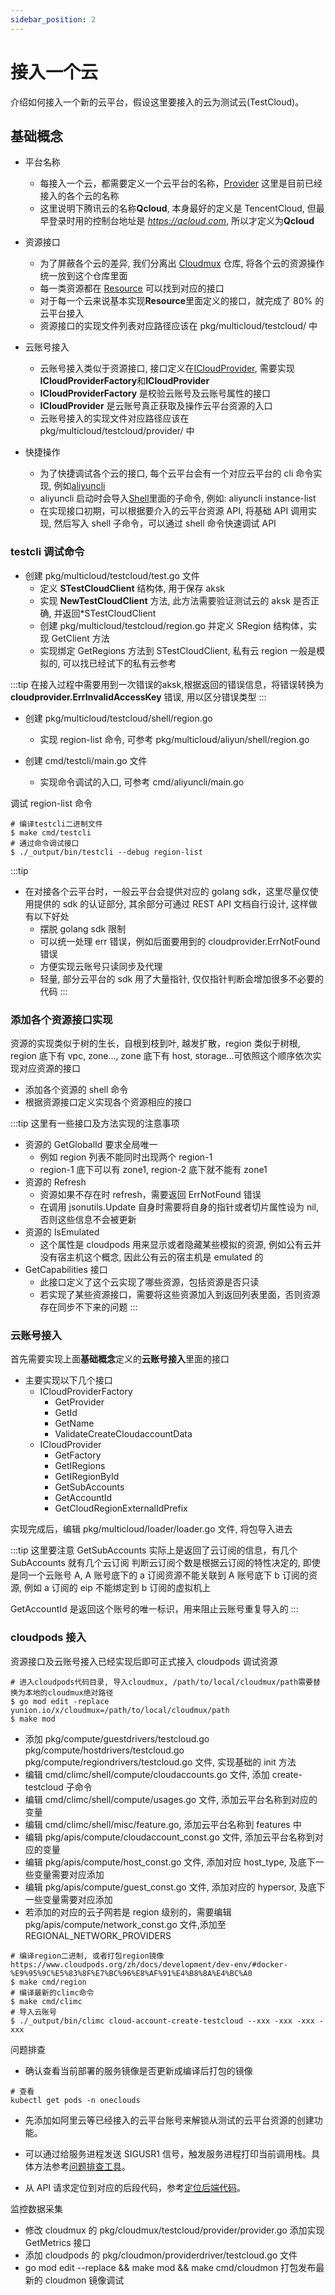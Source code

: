 ```yaml
---
sidebar_position: 2
---
```


# 接入一个云

介绍如何接入一个新的云平台，假设这里要接入的云为测试云(TestCloud)。

## 基础概念

- 平台名称
  - 每接入一个云，都需要定义一个云平台的名称，[Provider](https://github.com/yunionio/cloudmux/blob/master/pkg/apis/compute/cloudaccount_const.go) 这里是目前已经接入的各个云的名称
  - 这里说明下腾讯云的名称**Qcloud**, 本身最好的定义是 TencentCloud, 但最早登录时用的控制台地址是 *https://qcloud.com*, 所以才定义为**Qcloud**

- 资源接口
  - 为了屏蔽各个云的差异, 我们分离出 [Cloudmux](https://github.com/yunionio/cloudmux) 仓库, 将各个云的资源操作统一放到这个仓库里面
  - 每一类资源都在 [Resource](https://github.com/yunionio/cloudmux/blob/master/pkg/cloudprovider/resources.go) 可以找到对应的接口
  - 对于每一个云来说基本实现**Resource**里面定义的接口，就完成了 80% 的云平台接入
  - 资源接口的实现文件列表对应路径应该在 pkg/multicloud/testcloud/ 中
- 云账号接入
  - 云账号接入类似于资源接口, 接口定义在[ICloudProvider](https://github.com/yunionio/cloudmux/blob/master/pkg/cloudprovider/cloudprovider.go), 需要实现**ICloudProviderFactory**和**ICloudProvider**
  - **ICloudProviderFactory** 是校验云账号及云账号属性的接口
  - **ICloudProvider** 是云账号真正获取及操作云平台资源的入口
  - 云账号接入的实现文件对应路径应该在 pkg/multicloud/testcloud/provider/ 中
- 快捷操作
  - 为了快捷调试各个云的接口, 每个云平台会有一个对应云平台的 cli 命令实现, 例如[aliyuncli](https://github.com/yunionio/cloudmux/blob/master/cmd/aliyuncli/main.go)
  - aliyuncli 启动时会导入[Shell](https://github.com/yunionio/cloudmux/tree/master/pkg/multicloud/aliyun/shell)里面的子命令, 例如: aliyuncli instance-list
  - 在实现接口初期，可以根据要介入的云平台资源 API, 将基础 API 调用实现, 然后写入 shell 子命令，可以通过 shell 命令快速调试 API

### testcli 调试命令

- 创建 pkg/multicloud/testcloud/test.go 文件
  - 定义 **STestCloudClient** 结构体, 用于保存 aksk
  - 实现 **NewTestCloudClient** 方法, 此方法需要验证测试云的 aksk 是否正确, 并返回\*STestCloudClient
  - 创建 pkg/multicloud/testcloud/region.go 并定义 SRegion 结构体，实现 GetClient 方法
  - 实现绑定 GetRegions 方法到 STestCloudClient, 私有云 region 一般是模拟的, 可以找已经试下的私有云参考

:::tip
在接入过程中需要用到一次错误的aksk,根据返回的错误信息，将错误转换为 **cloudprovider.ErrInvalidAccessKey** 错误, 用以区分错误类型
:::

- 创建 pkg/multicloud/testcloud/shell/region.go
  - 实现 region-list 命令, 可参考 pkg/multicloud/aliyun/shell/region.go

- 创建 cmd/testcli/main.go 文件
  - 实现命令调试的入口, 可参考 cmd/aliyuncli/main.go

调试 region-list 命令

```shell
# 编译testcli二进制文件
$ make cmd/testcli 
# 通过命令调试接口
$ ./_output/bin/testcli --debug region-list
```

:::tip
- 在对接各个云平台时，一般云平台会提供对应的 golang sdk，这里尽量仅使用提供的 sdk 的认证部分, 其余部分可通过 REST API 文档自行设计, 这样做有以下好处
  - 摆脱 golang sdk 限制
  - 可以统一处理 err 错误，例如后面要用到的 cloudprovider.ErrNotFound 错误
  - 方便实现云账号只读同步及代理
  - 轻量, 部分云平台的 sdk 用了大量指针, 仅仅指针判断会增加很多不必要的代码
:::

### 添加各个资源接口实现

资源的实现类似于树的生长，自根到枝到叶, 越发扩散，region 类似于树根, region 底下有 vpc, zone..., zone 底下有 host, storage...可依照这个顺序依次实现对应资源的接口

- 添加各个资源的 shell 命令
- 根据资源接口定义实现各个资源相应的接口

:::tip
这里有一些接口及方法实现的注意事项

- 资源的 GetGlobalId 要求全局唯一
  - 例如 region 列表不能同时出现两个 region-1
  - region-1 底下可以有 zone1, region-2 底下就不能有 zone1
- 资源的 Refresh
  - 资源如果不存在时 refresh，需要返回 ErrNotFound 错误
  - 在调用 jsonutils.Update 自身时需要将自身的指针或者切片属性设为 nil, 否则这些信息不会被更新
- 资源的 IsEmulated
  - 这个属性是 cloudpods 用来显示或者隐藏某些模拟的资源, 例如公有云并没有宿主机这个概念, 因此公有云的宿主机是 emulated 的
- GetCapabilities 接口
  - 此接口定义了这个云实现了哪些资源，包括资源是否只读
  - 若实现了某些资源接口，需要将这些资源加入到返回列表里面，否则资源存在同步不下来的问题
:::

### 云账号接入

首先需要实现上面**基础概念**定义的**云账号接入**里面的接口

- 主要实现以下几个接口
  - ICloudProviderFactory
    - GetProvider
    - GetId
    - GetName
    - ValidateCreateCloudaccountData
  - ICloudProvider
    - GetFactory
    - GetIRegions
    - GetIRegionById
    - GetSubAccounts
    - GetAccountId
    - GetCloudRegionExternalIdPrefix

实现完成后，编辑 pkg/multicloud/loader/loader.go 文件, 将包导入进去

:::tip
这里要注意 GetSubAccounts 实际上是返回了云订阅的信息，有几个 SubAccounts 就有几个云订阅
判断云订阅个数是根据云订阅的特性决定的, 即使是同一个云账号 A, A 账号底下的 a 订阅资源不能关联到 A 账号底下 b 订阅的资源, 例如 a 订阅的 eip 不能绑定到 b 订阅的虚拟机上

GetAccountId 是返回这个账号的唯一标识，用来阻止云账号重复导入的
:::

### cloudpods 接入

资源接口及云账号接入已经实现后即可正式接入 cloudpods 调试资源

```shell
# 进入cloudpods代码目录, 导入cloudmux, /path/to/local/cloudmux/path需要替换为本地的cloudmux绝对路径
$ go mod edit -replace yunion.io/x/cloudmux=/path/to/local/cloudmux/path
$ make mod
```

- 添加 pkg/compute/guestdrivers/testcloud.go pkg/compute/hostdrivers/testcloud.go pkg/compute/regiondrivers/testcloud.go 文件, 实现基础的 init 方法
- 编辑 cmd/climc/shell/compute/cloudaccounts.go 文件, 添加 create-testcloud 子命令
- 编辑 cmd/climc/shell/compute/usages.go 文件, 添加云平台名称到对应的变量
- 编辑 cmd/climc/shell/misc/feature.go, 添加云平台名称到 features 中
- 编辑 pkg/apis/compute/cloudaccount\_const.go 文件, 添加云平台名称到对应的变量
- 编辑 pkg/apis/compute/host\_const.go 文件, 添加对应 host\_type, 及底下一些变量需要对应添加
- 编辑 pkg/apis/compute/guest\_const.go 文件, 添加对应的 hypersor, 及底下一些变量需要对应添加
- 若添加的对应的云子网若是 region 级别的，需要编辑 pkg/apis/compute/network\_const.go 文件,添加至 REGIONAL\_NETWORK\_PROVIDERS

```shell
# 编译region二进制, 或者打包region镜像 https://www.cloudpods.org/zh/docs/development/dev-env/#docker-%E9%95%9C%E5%83%8F%E7%BC%96%E8%AF%91%E4%B8%8A%E4%BC%A0
$ make cmd/region
# 编译最新的climc命令
$ make cmd/climc
# 导入云账号
$ ./_output/bin/climc cloud-account-create-testcloud --xxx -xxx -xxx -xxx
```

问题排查

- 确认查看当前部署的服务镜像是否更新成编译后打包的镜像

```shell
# 查看
kubectl get pods -n oneclouds
```

- 先添加如阿里云等已经接入的云平台账号来解锁从测试的云平台资源的创建功能。

- 可以通过给服务进程发送 SIGUSR1 信号，触发服务进程打印当前调用栈。具体方法参考[问题排查工具](https://www.cloudpods.org/zh/docs/development/devtools/#%E8%8E%B7%E5%8F%96%E8%B0%83%E7%94%A8%E6%A0%88)。

- 从 API 请求定位到对应的后段代码，参考[定位后端代码](https://www.cloudpods.org/zh/docs/development/api-model/)。

监控数据采集

- 修改 cloudmux 的 pkg/cloudmux/testcloud/provider/provider.go 添加实现 GetMetrics 接口
- 添加 cloudpods 的 pkg/cloudmon/providerdriver/testcloud.go 文件
- go mod edit --replace && make mod && make cmd/cloudmon 打包发布最新的 cloudmon 镜像调试
